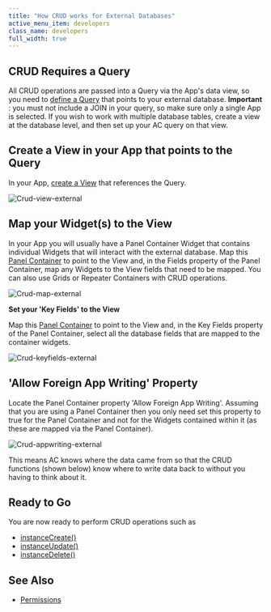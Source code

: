 ```yaml
---
title: "How CRUD works for External Databases"
active_menu_item: developers
class_name: developers
full_width: true
---
```



## CRUD Requires a Query

All CRUD operations are passed into a Query via the App's data view, so you need to [define a Query](/developers/user-guide/product-guide/the-console/console-tabs/queries/) that points to your external database. **Important** : you must not include a JOIN in your query, so make sure only a single App is selected. If you wish to work with multiple database tables, create a view at the database level, and then set up your AC query on that view.

## Create a View in your App that points to the Query

In your App, [create a View](/developers/user-guide/product-guide/advanced-features/data-integration-reporting-dashboards/data-section-properties/configuring-the-app-to-access) that references the Query.

![Crud-view-external](/img/docs/crud-view-external.zoom51.png)

## Map your Widget(s) to the View

In your App you will usually have a Panel Container Widget that contains individual Widgets that will interact with the external database. Map this [Panel Container](/developers/user-guide/product-guide/widget-properties-events/containers/panel) to point to the View and, in the Fields property of the Panel Container, map any Widgets to the View fields that need to be mapped. You can also use Grids or Repeater Containers with CRUD operations.

![Crud-map-external](/img/docs/crud-map-external.zoom57.png)

**Set your 'Key Fields' to the View**

Map this [Panel Container](/developers/user-guide/product-guide/widget-properties-events/containers/panel) to point to the View and, in the Key Fields property of the Panel Container, select all the database fields that are mapped to the container widgets.

![Crud-keyfields-external](/img/docs/crud-keyfields-external.zoom57.png)

## 'Allow Foreign App Writing' Property

Locate the Panel Container property 'Allow Foreign App Writing'. Assuming that you are using a Panel Container then you only need set this property to true for the Panel Container and not for the Widgets contained within it (as these are mapped via the Panel Container).

![Crud-appwriting-external](/img/docs/crud-appwriting-external.zoom58.png)

This means AC knows where the data came from so that the CRUD functions (shown below) know where to write data back to without you having to think about it.

## Ready to Go

You are now ready to perform CRUD operations such as

 - [instanceCreate()](/developers/user-guide/scripting-apis/client-api/instance-data-functions/instancecreate)
 - [instanceUpdate()](/developers/user-guide/scripting-apis/client-api/instance-data-functions/instancesave)
 - [instanceDelete()](/developers/user-guide/scripting-apis/client-api/instance-data-functions/instancedelete)

## See Also

 - [Permissions](/developers/user-guide/product-guide/advanced-features/data-storage-management/crud-in-detail/using-external-databases/permissions)


